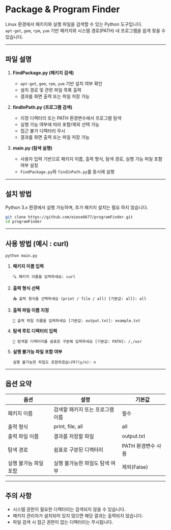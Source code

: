 # Package & Program Finder

Linux 환경에서 패키지와 실행 파일을 검색할 수 있는 Python 도구입니다.  
`apt-get`, `gem`, `rpm`, `yum` 기반 패키지와 시스템 경로(PATH) 내 프로그램을 쉽게 찾을 수 있습니다.

---

## 파일 설명

1. **FindPackage.py (패키지 검색)**

   - `apt-get`, `gem`, `rpm`, `yum` 기반 설치 여부 확인
   - 설치 경로 및 관련 파일 목록 출력
   - 결과를 화면 출력 또는 파일 저장 가능

2. **findInPath.py (프로그램 검색)**

   - 지정 디렉터리 또는 PATH 환경변수에서 프로그램 탐색
   - 실행 가능 여부에 따라 포함/제외 선택 가능
   - 접근 불가 디렉터리 무시
   - 결과를 화면 출력 또는 파일 저장 가능

3. **main.py (탐색 실행)**
   - 사용자 입력 기반으로 패키지 이름, 출력 형식, 탐색 경로, 실행 가능 파일 포함 여부 설정
   - `FindPackage.py`와 `findInPath.py`를 동시에 실행

---

## 설치 방법

Python 3.x 환경에서 실행 가능하며, 추가 패키지 설치는 필요 하지 않습니다.

```bash
git clone https://github.com/eiese6677/programFinder.git
cd programFinder
```

---

## 사용 방법 (예시 : curl)

```bash
python main.py
```

1. **패키지 이름 입력**

   ```
   🔍 패키지 이름을 입력하세요: curl
   ```

2. **출력 형식 선택**

   ```
   📤 출력 형식을 선택하세요 (print / file / all) [기본값: all]: all
   ```

3. **출력 파일 이름 지정**

   ```
   💾 출력 파일 이름을 입력하세요 [기본값: output.txt]: example.txt
   ```

4. **탐색 루트 디렉터리 입력**

   ```
   📂 탐색할 디렉터리를 쉼표로 구분해 입력하세요 [기본값: PATH]: /,/usr
   ```

5. **실행 불가능 파일 포함 여부**

   ```
   실행 불가능한 파일도 포함하겠습니까?(y/n): n
   ```

---

## 옵션 요약

| 옵션                  | 설명                             | 기본값             |
| --------------------- | -------------------------------- | ------------------ |
| 패키지 이름           | 검색할 패키지 또는 프로그램 이름 | 필수               |
| 출력 형식             | print, file, all                 | all                |
| 출력 파일 이름        | 결과를 저장할 파일               | output.txt         |
| 탐색 경로             | 쉼표로 구분된 디렉터리           | PATH 환경변수 사용 |
| 실행 불가능 파일 포함 | 실행 불가능한 파일도 탐색 여부   | 제외(False)        |

---

## 주의 사항

- 시스템 권한이 필요한 디렉터리는 검색되지 않을 수 있습니다.
- 패키지 관리자가 설치되어 있지 않으면 해당 결과는 출력되지 않습니다.
- 파일 검색 시 접근 권한이 없는 디렉터리는 무시됩니다.
